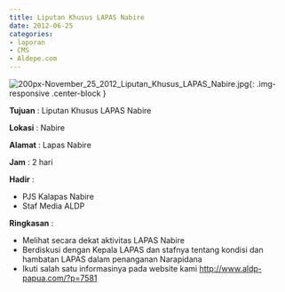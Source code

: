 ```yaml
---
title: Liputan Khusus LAPAS Nabire
date: 2012-06-25
categories:
- laporan
- CMS
- Aldepe.com
---
```


![200px-November_25_2012_Liputan_Khusus_LAPAS_Nabire.jpg](/uploads/200px-November_25_2012_Liputan_Khusus_LAPAS_Nabire.jpg){: .img-responsive .center-block }

**Tujuan** : Liputan Khusus LAPAS Nabire

**Lokasi** : Nabire

**Alamat** : Lapas Nabire

**Jam** : 2 hari

**Hadir** : 
* PJS Kalapas Nabire
* Staf Media ALDP

**Ringkasan** : 
* Melihat secara dekat aktivitas LAPAS Nabire
* Berdiskusi dengan Kepala LAPAS dan stafnya tentang kondisi dan hambatan LAPAS dalam penanganan Narapidana
* Ikuti salah satu informasinya pada website kami http://www.aldp-papua.com/?p=7581
